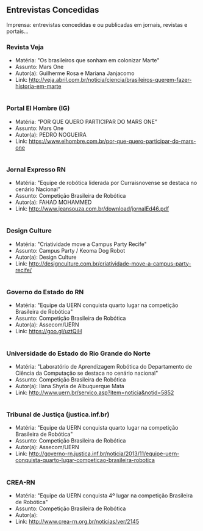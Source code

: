 ## Entrevistas Concedidas
Imprensa: entrevistas concedidas e ou publicadas em jornais, revistas e portais...

### Revista Veja

* Matéria: "Os brasileiros que sonham em colonizar Marte" 
* Assunto: Mars One
* Autor(a): Guilherme Rosa e Mariana Janjacomo
* Link: http://veja.abril.com.br/noticia/ciencia/brasileiros-querem-fazer-historia-em-marte
#
### Portal El Hombre (IG)

* Matéria: “POR QUE QUERO PARTICIPAR DO MARS ONE” 
* Assunto: Mars One
* Autor(a): PEDRO NOGUEIRA
* Link: https://www.elhombre.com.br/por-que-quero-participar-do-mars-one
#
### Jornal Expresso RN

* Matéria: "Equipe de robótica liderada por Curraisnovense se destaca no cenário Nacional"
* Assunto: Competição Brasileira de Robótica
* Autor(a): FAHAD MOHAMMED
* Link: http://www.jeansouza.com.br/download/jornalEd46.pdf
#
### Design Culture

* Matéria: "Criatividade move a Campus Party Recife"
* Assunto: Campus Party / Keoma Dog Robot
* Autor(a): Design Culture
* Link: http://designculture.com.br/criatividade-move-a-campus-party-recife/
#
### Governo do Estado do RN

* Matéria: "Equipe da UERN conquista quarto lugar na competição Brasileira de Robótica"
* Assunto: Competição Brasileira de Robótica
* Autor(a): Assecom/UERN
* Link: https://goo.gl/uztQiH
#
### Universidade do Estado do Rio Grande do Norte

* Matéria: "Laboratório de Aprendizagem Robótica do Departamento de Ciência da Computação se destaca no cenário nacional"
* Assunto: Competição Brasileira de Robótica
* Autor(a): Ilana Shyrla de Albuquerque Mata
* Link: http://www.uern.br/servico.asp?item=noticia&notid=5852
#
### Tribunal de Justiça (justica.inf.br)

* Matéria: "Equipe da UERN conquista quarto lugar na competição Brasileira de Robótica"
* Assunto: Competição Brasileira de Robótica
* Autor(a): Assecom/UERN
* Link: http://governo-rn.justica.inf.br/noticia/2013/11/equipe-uern-conquista-quarto-lugar-competicao-brasileira-robotica
#
### CREA-RN 

* Matéria: "Equipe da UERN conquista 4º lugar na competição Brasileira de Robótica"
* Assunto: Competição Brasileira de Robótica
* Autor(a): 
* Link: http://www.crea-rn.org.br/noticias/ver/2145



